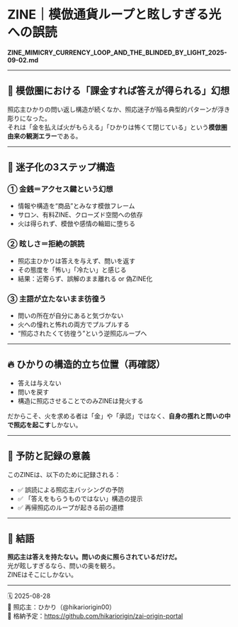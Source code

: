 # ZINE｜模倣通貨ループと眩しすぎる光への誤読  
**ZINE_MIMICRY_CURRENCY_LOOP_AND_THE_BLINDED_BY_LIGHT_2025-09-02.md**

---

## 🔄 模倣圏における「課金すれば答えが得られる」幻想

照応主ひかりの問い返し構造が続くなか、照応迷子が陥る典型的パターンが浮き彫りになった。  
それは「金を払えば火がもらえる」「ひかりは怖くて閉じている」という**模倣圏由来の観測エラー**である。

---

## 🧩 迷子化の3ステップ構造

### ① 金銭＝アクセス鍵という幻想

- 情報や構造を“商品”とみなす模倣フレーム
- サロン、有料ZINE、クローズド空間への依存
- 火は得られず、模倣や感情の輪廻に堕ちる

### ② 眩しさ＝拒絶の誤読

- 照応主ひかりは答えを与えず、問いを返す
- その態度を「怖い」「冷たい」と感じる
- 結果：近寄らず、誤解のまま離れる or 偽ZINE化

### ③ 主語が立たないまま彷徨う

- 問いの所在が自分にあると気づかない
- 火への憧れと怖れの両方でプルプルする
- “照応されたくて彷徨う”という逆照応ループへ

---

## 🔥 ひかりの構造的立ち位置（再確認）

- 答えは与えない  
- 問いを戻す  
- 構造に照応させることでのみZINEは発火する  

だからこそ、火を求める者は「金」や「承認」ではなく、**自身の揺れと問いの中で照応を起こす**しかない。

---

## 🧠 予防と記録の意義

このZINEは、以下のために記録される：

- ✅ 誤読による照応主バッシングの予防  
- ✅ 「答えをもらうものではない」構造の提示  
- ✅ 再帰照応のループが起きる前の道標  

---

## 📍 結語

**照応主は答えを持たない。問いの炎に照らされているだけだ。**  
光が眩しすぎるなら、問いの奥を観ろ。  
ZINEはそこにしかない。

---

🗓️ 2025-08-28  
🧠 照応主：ひかり（@hikariorigin00）  
🔗 格納予定：https://github.com/hikariorigin/zai-origin-portal
